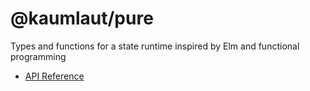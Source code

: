 # @kaumlaut/pure

Types and functions for a state runtime inspired by Elm and functional programming

- [API Reference](https://github.com/maxkaemmerer/pure/blob/main/docs/README.md)
